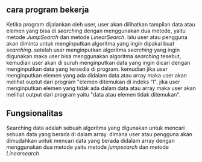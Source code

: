 ## cara program bekerja
Ketika program dijalankan oleh user, user akan dilihatkan tampilan data atau elemen yang bisa di _searching_ dengan menggunakan dua metode, yaitu metode _JumpSearch_ dan metode _LinearSearch_. lalu user atau pengguna akan diminta untuk menginputkan algoritma yang ingin dipakai buat _searching_. setelah user menginputkan algoritma _searching_ yang ingin digunakan maka user bisa menggunakan algoritma _searching_ tesebut, kemudian user akan di suruh menginputkan data yang ingin dicari dengan menginputkan data yang tersedia di program. kemudian jika user menginputkan elemen yang ada didalam data atau array maka user akan melihat ouptut dari program "elemen ditemukan di indeks "l". jika user menginputkan elemen yang tidak ada dalam data atau array maka user akan melihat output dari program yaitu "data atau elemen tidak ditemukan".
##  Fungsionalitas
Searching data adalah sebuah algoritma yang digunakan untuk mencari sebuah data yang berada di dalam array. dimana user atau pengguna akan dimudahkan untuk mencari data yang berada didalam array dengan menggunakan dua metode yaitu metode _jumpsearch_ dan metode _Linearsearch_